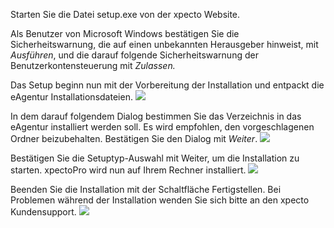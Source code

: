Starten Sie die Datei setup.exe von der xpecto Website.

Als Benutzer von Microsoft Windows bestätigen Sie die Sicherheitswarnung, die auf einen unbekannten Herausgeber hinweist, mit	*Ausführen*, und die darauf folgende Sicherheitswarnung der Benutzerkontensteuerung mit *Zulassen.*

Das Setup beginn nun mit der Vorbereitung der Installation und entpackt die eAgentur Installationsdateien.
![](http://xpecto.github.io/docs/img/img_1430134599536.png)

In dem darauf folgendem Dialog bestimmen Sie das Verzeichnis in das eAgentur installiert werden soll. Es wird empfohlen, den vorgeschlagenen Ordner beizubehalten. Bestätigen Sie den Dialog mit *Weiter*.
![](http://xpecto.github.io/docs/img/img_1430134632060.png)

Bestätigen Sie die Setuptyp-Auswahl mit Weiter, um die Installation zu starten. xpectoPro wird nun auf Ihrem Rechner installiert. 
![](http://xpecto.github.io/docs/img/img_1430134674440.png)

Beenden Sie die Installation mit der Schaltfläche Fertigstellen. Bei Problemen während der Installation wenden Sie sich bitte an den xpecto Kundensupport.
![](http://xpecto.github.io/docs/img/img_1430134706939.png)
